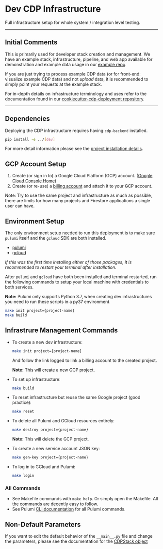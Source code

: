 # Dev CDP Infrastructure

Full infrastructure setup for whole system / integration level testing.

---

## Initial Comments

This is primarily used for developer stack creation and management.
We have an example stack, infrastructure, pipeline, and web app available for
demonstration and example data usage in our
[example repo](https://github.com/CouncilDataProject/example).

If you are just trying to process example CDP data (or for front-end: visualize example
CDP data) and not _upload_ data, it is recommended to simply point your requests at the
example stack.

For in-depth details on infrastructure terminology and uses refer to the documentation
found in our
[cookiecutter-cdp-deployment repository](https://github.com/CouncilDataProject/cookiecutter-cdp-deployment).

---

## Dependencies

Deploying the CDP infrastructure requires having `cdp-backend` installed.

```bash
pip install -e ../[dev]
```

For more detail information please see the
[project installation details](https://github.com/CouncilDataProject/cdp-backend#installation).

## GCP Account Setup

1.  Create (or sign in to) a Google Cloud Platform (GCP) account.
    ([Google Cloud Console Home](https://console.cloud.google.com/))
2.  Create (or re-use) a [billing account](https://console.cloud.google.com/billing)
    and attach it to your GCP account.

Note: Try to use the same project and infrastructure as much as possible, there are
limits for how many projects and Firestore applications a single user can have.

## Environment Setup

The only environment setup needed to run this deployment is to make sure `pulumi` itself
and the `gcloud` SDK are both installed.

-   [pulumi](https://www.pulumi.com/docs/get-started/install/)
-   [gcloud](https://cloud.google.com/sdk/install)

_If this was the first time installing either of those packages, it is recommended to
restart your terminal after installation._

After `pulumi` and `gcloud` have both been installed and terminal restarted, run the
following commands to setup your local machine with credentials to both services.

**Note:** Pulumi only supports Python 3.7, when creating dev infrastructures you
need to run these scripts in a py37 environment.

```bash
make init project={project-name}
make build
```

## Infrastrure Management Commands

-   To create a new dev infrastructure:

    ```bash
    make init project={project-name}
    ```

    And follow the link logged to link a billing account to the created project.

    **Note:** This will create a new GCP project.

-   To set up infrastructure:

    ```bash
    make build
    ```

-   To reset infrastructure but reuse the same Google project (good practice):

    ```bash
    make reset
    ```

-   To delete all Pulumi and GCloud resources entirely:

    ```bash
    make destroy project={project-name}
    ```

    **Note:** This will delete the GCP project.

-   To create a new service account JSON key:

    ```bash
    make gen-key project={project-name}
    ```

-   To log in to GCloud and Pulumi:

    ```bash
    make login
    ```

### All Commands

-   See Makefile commands with `make help`.
    Or simply open the Makefile. All the commands are decently easy to follow.
-   See Pulumi [CLI documentation](https://www.pulumi.com/docs/reference/cli/)
    for all Pulumi commands.

## Non-Default Parameters

If you want to edit the default behavior of the `__main__.py` file and change the
parameters, please see the documentation for the
[CDPStack object](https://councildataproject.github.io/cdp-backend/cdp_backend.infrastructure.html#module-cdp_backend.infrastructure.cdp_stack)
